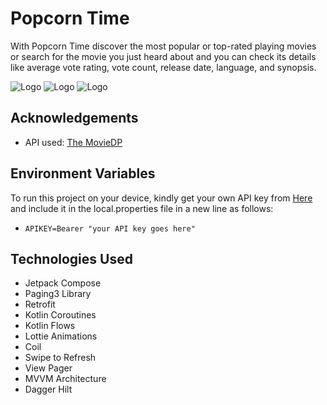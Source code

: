 # Popcorn Time

With Popcorn Time discover the most popular or top-rated playing movies or search for the movie you just heard about and you can check its details like average vote rating, vote count, release date, language, and synopsis.



![Logo](https://i.imgur.com/iqUuhzA.png)
![Logo](https://i.imgur.com/gIcHgK6.jpg)
![Logo](https://i.imgur.com/EPsl7ny.jpg)


## Acknowledgements

 - API used: [The MovieDP](https://www.themoviedb.org/)


## Environment Variables

  To run this project on your device, kindly get your own API key from [Here](https://developer.themoviedb.org/reference/intro/authentication#api-key-quick-start) and include it in the local.properties file in a new line as follows: 
 - `APIKEY=Bearer "your API key goes here"`



## Technologies Used

- Jetpack Compose
- Paging3 Library
- Retrofit
- Kotlin Coroutines
- Kotlin Flows
- Lottie Animations
- Coil
- Swipe to Refresh
- View Pager
- MVVM Architecture
- Dagger Hilt

